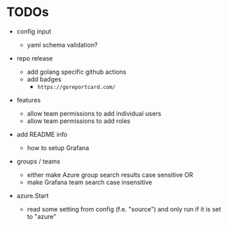 # TODOs

- config input
    - yaml schema validation?

- repo release
    - add golang specific github actions
    - add badges
        - `https://goreportcard.com/`

- features
    - allow team permissions to add individual users
    - allow team permissions to add roles

- add README info
    - how to setup Grafana


- groups / teams
    - either make Azure group search results case sensitive OR
    - make Grafana team search case insensitive

- azure.Start
    - read some setting from config (f.e. "source") and only run if it is set to "azure"

